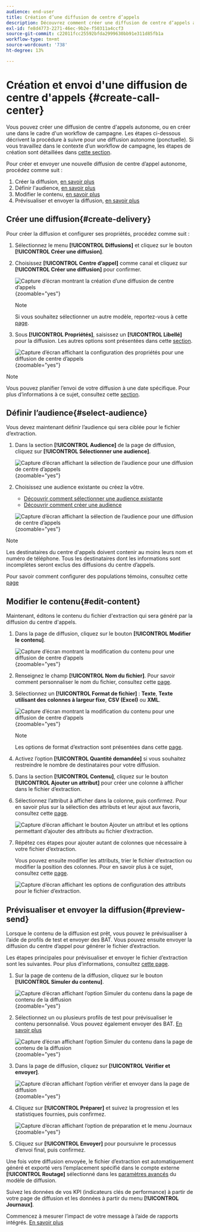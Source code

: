 ```yaml
---
audience: end-user
title: Création d’une diffusion de centre d’appels
description: Découvrez comment créer une diffusion de centre d’appels avec Adobe Campaign Web
exl-id: fe8d4773-2271-46ec-9b2e-f50311a4ccf3
source-git-commit: c22011fcc25592bfda2999630bb91e311d85fb1a
workflow-type: tm+mt
source-wordcount: '738'
ht-degree: 13%

---
```


# Création et envoi d&#39;une diffusion de centre d&#39;appels {#create-call-center}

Vous pouvez créer une diffusion de centre d&#39;appels autonome, ou en créer une dans le cadre d&#39;un workflow de campagne. Les étapes ci-dessous décrivent la procédure à suivre pour une diffusion autonome (ponctuelle). Si vous travaillez dans le contexte d’un workflow de campagne, les étapes de création sont détaillées dans [cette section](../workflows/activities/channels.md#create-a-delivery-in-a-campaign-workflow).

Pour créer et envoyer une nouvelle diffusion de centre d’appel autonome, procédez comme suit :

1. Créer la diffusion, [en savoir plus](#create-delivery)
1. Définir l&#39;audience, [en savoir plus](#select-audience)
1. Modifier le contenu, [en savoir plus](#edit-content)
1. Prévisualiser et envoyer la diffusion, [en savoir plus](#preview-send)

## Créer une diffusion{#create-delivery}

Pour créer la diffusion et configurer ses propriétés, procédez comme suit :

1. Sélectionnez le menu **[!UICONTROL Diffusions]** et cliquez sur le bouton **[!UICONTROL Créer une diffusion]**.

1. Choisissez **[!UICONTROL Centre d’appel]** comme canal et cliquez sur **[!UICONTROL Créer une diffusion]** pour confirmer.

   ![Capture d’écran montrant la création d’une diffusion de centre d’appels](assets/cc-create.png){zoomable="yes"}

   >[!NOTE]
   >
   >Si vous souhaitez sélectionner un autre modèle, reportez-vous à cette [page](../msg/delivery-template.md).

1. Sous **[!UICONTROL Propriétés]**, saisissez un **[!UICONTROL Libellé]** pour la diffusion. Les autres options sont présentées dans cette [section](../email/create-email.md#create-email).

   ![Capture d’écran affichant la configuration des propriétés pour une diffusion de centre d’appels](assets/cc-properties.png){zoomable="yes"}

>[!NOTE]
>
>Vous pouvez planifier l’envoi de votre diffusion à une date spécifique. Pour plus d’informations à ce sujet, consultez cette [section](../msg/gs-deliveries.md#gs-schedule).

## Définir l’audience{#select-audience}

Vous devez maintenant définir l’audience qui sera ciblée pour le fichier d’extraction.

1. Dans la section **[!UICONTROL Audience]** de la page de diffusion, cliquez sur **[!UICONTROL Sélectionner une audience]**.

   ![Capture d’écran affichant la sélection de l’audience pour une diffusion de centre d’appels](assets/cc-audience.png){zoomable="yes"}

1. Choisissez une audience existante ou créez la vôtre.

   * [Découvrir comment sélectionner une audience existante](../audience/add-audience.md)
   * [Découvrir comment créer une audience](../audience/one-time-audience.md)

   ![Capture d’écran affichant la sélection de l’audience pour une diffusion de centre d’appels](assets/cc-audience2.png){zoomable="yes"}

>[!NOTE]
>
>Les destinataires du centre d&#39;appels doivent contenir au moins leurs nom et numéro de téléphone. Tous les destinataires dont les informations sont incomplètes seront exclus des diffusions du centre d’appels.
>
>Pour savoir comment configurer des populations témoins, consultez cette [page](../audience/control-group.md)

## Modifier le contenu{#edit-content}

Maintenant, éditons le contenu du fichier d&#39;extraction qui sera généré par la diffusion du centre d&#39;appels.

1. Dans la page de diffusion, cliquez sur le bouton **[!UICONTROL Modifier le contenu]**.

   ![Capture d’écran montrant la modification du contenu pour une diffusion de centre d’appels](assets/cc-content0.png){zoomable="yes"}

1. Renseignez le champ **[!UICONTROL Nom du fichier]**. Pour savoir comment personnaliser le nom du fichier, consultez cette [page](../personalization/personalize.md).

1. Sélectionnez un **[!UICONTROL Format de fichier]** : **Texte**, **Texte utilisant des colonnes à largeur fixe**, **CSV (Excel)** ou **XML**.

   ![Capture d’écran montrant la modification du contenu pour une diffusion de centre d’appels](assets/cc-content.png){zoomable="yes"}

   >[!NOTE]
   >
   >Les options de format d’extraction sont présentées dans cette [page](../direct-mail/content-direct-mail.md#properties).

1. Activez l’option **[!UICONTROL Quantité demandée]** si vous souhaitez restreindre le nombre de destinataires pour votre diffusion.

1. Dans la section **[!UICONTROL Contenu]**, cliquez sur le bouton **[!UICONTROL Ajouter un attribut]** pour créer une colonne à afficher dans le fichier d’extraction.

1. Sélectionnez l’attribut à afficher dans la colonne, puis confirmez. Pour en savoir plus sur la sélection des attributs et leur ajout aux favoris, consultez cette [page](../get-started/attributes.md).

   ![Capture d’écran affichant le bouton Ajouter un attribut et les options permettant d’ajouter des attributs au fichier d’extraction.](assets/cc-add-attribute.png)

1. Répétez ces étapes pour ajouter autant de colonnes que nécessaire à votre fichier d’extraction.

   Vous pouvez ensuite modifier les attributs, trier le fichier d’extraction ou modifier la position des colonnes. Pour en savoir plus à ce sujet, consultez cette [page](../direct-mail/content-direct-mail.md#content).

   ![Capture d’écran affichant les options de configuration des attributs pour le fichier d’extraction.](assets/cc-content-attributes.png)

## Prévisualiser et envoyer la diffusion{#preview-send}

Lorsque le contenu de la diffusion est prêt, vous pouvez le prévisualiser à l’aide de profils de test et envoyer des BAT. Vous pouvez ensuite envoyer la diffusion du centre d’appel pour générer le fichier d’extraction.

Les étapes principales pour prévisualiser et envoyer le fichier d’extraction sont les suivantes. Pour plus d’informations, consultez [cette page](../direct-mail/send-direct-mail.md).

1. Sur la page de contenu de la diffusion, cliquez sur le bouton **[!UICONTROL Simuler du contenu]**.

   ![Capture d’écran affichant l’option Simuler du contenu dans la page de contenu de la diffusion](assets/cc-simulate0.png){zoomable="yes"}

1. Sélectionnez un ou plusieurs profils de test pour prévisualiser le contenu personnalisé. Vous pouvez également envoyer des BAT. [En savoir plus](../direct-mail/send-direct-mail.md#preview-dm)

   ![Capture d’écran affichant l’option Simuler du contenu dans la page de contenu de la diffusion](assets/cc-simulate.png){zoomable="yes"}

1. Dans la page de diffusion, cliquez sur **[!UICONTROL Vérifier et envoyer]**.

   ![Capture d’écran affichant l’option vérifier et envoyer dans la page de diffusion](assets/cc-review-send.png){zoomable="yes"}

1. Cliquez sur **[!UICONTROL Préparer]** et suivez la progression et les statistiques fournies, puis confirmez.

   ![Capture d’écran affichant l’option de préparation et le menu Journaux](assets/cc-prepare.png){zoomable="yes"}

1. Cliquez sur **[!UICONTROL Envoyer]** pour poursuivre le processus d’envoi final, puis confirmez.

Une fois votre diffusion envoyée, le fichier d’extraction est automatiquement généré et exporté vers l’emplacement spécifié dans le compte externe **[!UICONTROL Routage]** sélectionné dans les [paramètres avancés](../advanced-settings/delivery-settings.md) du modèle de diffusion.

Suivez les données de vos KPI (indicateurs clés de performance) à partir de votre page de diffusion et les données à partir du menu **[!UICONTROL Journaux]**.

Commencez à mesurer l’impact de votre message à l’aide de rapports intégrés. [En savoir plus](../reporting/direct-mail.md)
